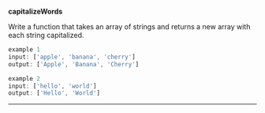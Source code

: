**capitalizeWords**

Write a function that takes an array of strings and returns a new array with each string capitalized.

```js
example 1
input: ['apple', 'banana', 'cherry']
output: ['Apple', 'Banana', 'Cherry']

example 2
input: ['hello', 'world']
output: ['Hello', 'World']
```

---
